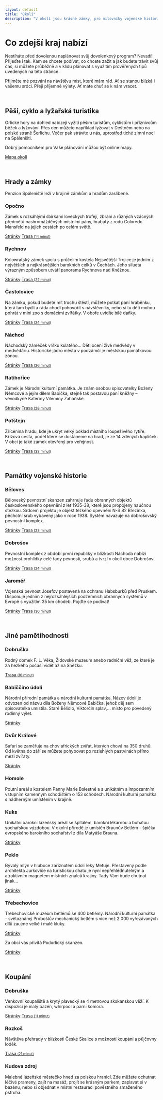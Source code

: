 ```yaml
---
layout: default
title: "Okolí"
description: "V okolí jsou krásné zámky, pro milovníky vojenské historie je zde spousta hraničního opevnění, a v zimním období můžete vyrazit na Velkou Deštnou."
---
```


# Co zdejší kraj nabízí

Nestíháte před dovolenou naplánovat svůj dovolenkový program? Nevadí! Přijeďte i tak. Kam se chcete podívat, co chcete zažít a jak budete trávit svůj čas, si můžete průběžně a v klidu plánovat s využitím prověřených tipů uvedených na této stránce.

Přijměte mé pozvání na návštěvu míst, které mám rád. Ať se stanou blízká i vašemu srdci. Přeji příjemné výlety. Ať máte chuť se k nám vracet.

<br>

## Pěší, cyklo a lyžařská turistika

Orlické hory na dohled nabízejí vyžití pěším turistům, cyklistům i příznivcům běžek a lyžování. Přes den můžete například lyžovat v Deštném nebo na polské straně Šerlichu.
Večer pak strávíte u nás, uprostřed tiché zimní noci na Spáleništi.

Dobrý pomocníkem pro Vaše plánování můžou být online mapy.

[Mapa okolí](https://mapy.cz/s/gejanudeka)

<br>

## Hrady a zámky

Penzion Spáleniště leží v krajině zámkům a hradům zaslíbené.

### Opočno
Zámek s rozsáhlými sbírkami loveckých trofejí, zbraní a různých vzácných předmětů nashromážděných místními pány, hrabaty z rodu Coloredo Mansfeld na jejich cestách po celém světě.

[Stránky](https://www.zamek-opocno.cz) [Trasa <small>(14 minut)</small>](https://mapy.cz/s/lobuzofobo)

### Rychnov
Kolowratský zámek spolu s průčelím kostela Nejsvětější Trojice je jedním z největších a nejkrásnějších barokních celků v Čechách. Jeho silueta výrazným způsobem utváří panorama Rychnova nad Kněžnou.

[Stránky](http://www.zamekrychnov.cz) [Trasa <small>(22 minut)</small>](https://mapy.cz/s/carekugeko)

### Častolovice
Na zámku, pokud budete mít trochu štěstí, můžete potkat paní hraběnku, která tam bydlí a ráda chodí pohovořit s návštěvníky, nebo si  tu děti mohou pohrát v mini zoo s domácími zvířátky. V oboře uvidíte bílé daňky.

[Stránky](http://www.zamek-castolovice.cz) [Trasa <small>(24 minut)</small>](https://mapy.cz/s/kuradekugu)

### Náchod
Náchodský zámeček vršku kulatého… Děti ocení živé medvědy v medvědáriu. Historické jádro města v podzámčí je městskou památkovou zónou.

[Stránky](https://www.zamek-nachod.cz) [Trasa <small>(26 minut)</small>](https://mapy.cz/s/dosevubuka)

### Ratibořice
Zámek je Národní kulturní památka. Je znám osobou spisovatelky Boženy Němcové a jejím dílem Babička, stejně tak postavou paní kněžny – vévodkyně Kateřiny Vilemíny Zaháňské.

[Stránky](https://www.zamek-ratiborice.cz) [Trasa <small>(28 minut)</small>](https://mapy.cz/s/boratobaru)

### Potštejn
Zřícenina hradu, kde je ukryt velký poklad místního loupeživého rytíře. Křížová cesta, podél které se dostaneme na hrad, je ze 14 zděných kapliček. V obci je také zámek otevřený pro veřejnost.

[Stránky](https://www.zamekpotstejn.cz/cs) [Trasa <small>(32 minut)</small>](https://mapy.cz/s/cazofomavu)



<br>

## Památky vojenské historie

### Běloves
Běloveský pevnostní skanzen zahrnuje řadu obranných objektů československého opevnění z let 1935-38, které jsou propojeny naučnou stezkou. Srdcem projektu je objekt těžkého opevnění N-S 82 Březinka, pěchotní srub vybavený jako v roce 1938. Systém navazuje na dobrošovský pevnostní komplex.

[Stránky](http://www.brezinka.cz) [Trasa <small>(23 minut)</small>](https://mapy.cz/s/bejolujeka)

### Dobrošov
Pevnostní komplex z období první republiky v blízkosti Náchoda nabízí možnost prohlídky celé řady pevností, srubů a tvrzí v okolí obce Dobrošov.

[Stránky](https://www.pevnostdobrosov.cz/) [Trasa <small>(24 minut)</small>](https://mapy.cz/s/carepelogu)

### Jaroměř
Vojenská pevnost Josefov postavená na ochranu Habsburků před Pruskem. Disponuje jedním z nejrozsáhlejších podzemních obranných systémů v Evropě s využitím 35 km chodeb. Pojďte se podívat!

[Stránky](http://www.pevnostjosefov.cz/) [Trasa <small>(30 minut)</small>](https://mapy.cz/s/mozalatone)

<br>

## Jiné pamětihodnosti

### Dobruška
Rodný domek F. L. Věka, Židovské muzeum anebo radniční věž, ze které je za hezkého počasí vidět až na Sněžku.

[Trasa <small>(10 minut)</small>](https://mapy.cz/s/guzehakeke)

### Babiččino údolí
Národní přírodní památka a národní kulturní památka. Název údolí je odvozen od názvu díla Boženy Němcové Babička, jehož děj sem spisovatelka umístila. Staré Bělidlo, Viktorčin splav,... místo pro povedený rodinný výlet.

[Stránky](https://www.zamek-ratiborice.cz/cs/babiccino-udoli)

### Dvůr Králové
Safari se zaměřuje na chov afrických zvířat, kterých chová na 350 druhů.  Od května do září se můžete pohybovat po rozlehlých pastvinách přímo mezi zvířaty.

[Stránky](https://safaripark.cz/cz/)

### Homole
Poutní areál s kostelem Panny Marie Bolestné a s unikátním a impozantním vstupním kamenným schodištěm o 153 schodech. Národní kulturní památka s nádherným umístěním v krajině.

### Kuks
Unikátní barokní lázeňský areál se špitálem, barokní lékárnou a bohatou sochařskou výzdobou. V okolní přírodě je umístěn Braunův Betlém - špička evropského barokního sochařství z díla Matyáše Brauna.

[Stránky](https://www.hospital-kuks.cz/cs)

### Peklo
Bývalý mlýn v hluboce zaříznutém údolí řeky Metuje. Přestavený podle architekta Jurkoviče na turistickou chatu je nyní nepřehlédnutelným a atraktivním magnetem místních znalců krajiny. Tady Vám bude chutnat jinak…

[Stránky](http://www.peklo-bartonovautulna.cz)

### Třebechovice
Třebechovické muzeum betlémů se 400 betlémy. Národní kulturní památka - světoznámý Proboštův mechanický betlém s více než 2 000 vyřezávaných dílů zaujme velké i malé kluky.

[Stránky](https://www.betlem.cz)

Za obcí vás přivítá Podorlický skanzen.

[Stránky](https://www.krnovice.cz/mapa-skanzenu.html)

<br>

## Koupání

### Dobruška
Venkovní koupaliště a krytý plavecký se 4 metrovou skokanskou věží. K dispozici je malý bazén, whirpool a parní komora.

[Stránky](https://koupaliste-dobruska.business.site/) [Trasa <small>(11 minut)</small>](https://mapy.cz/s/hupolofegu)

### Rozkoš
Návštěva přehrady v blízkosti České Skalice s možností koupání a půjčovny loděk.

[Trasa <small>(21 minut)</small>](https://mapy.cz/s/dupufocala)

### Kudova zdroj
Malebné lázeňské městečko hned za polskou hranicí. Zde můžete ochutnat léčivé prameny, zajít na masáž, projít se krásným parkem, zaplavat si v bazénu, nebo si objednat v místní restauraci pověstného smaženého pstruha.
